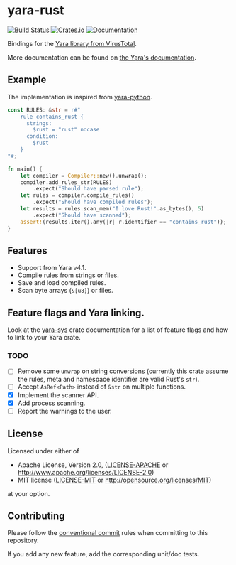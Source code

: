 # yara-rust

[![Build Status](https://travis-ci.org/Hugal31/yara-rust.svg?branch=master)](https://travis-ci.org/Hugal31/yara-rust)
[![Crates.io](https://img.shields.io/crates/v/yara.svg)](https://crates.io/crates/yara)
[![Documentation](https://docs.rs/yara/badge.svg)](https://docs.rs/yara)

Bindings for the [Yara library from VirusTotal](https://github.com/VirusTotal/yara).

More documentation can be found on [the Yara's documentation](https://yara.readthedocs.io/en/stable/index.html).

## Example

The implementation is inspired from [yara-python](https://github.com/VirusTotal/yara-python).

```rust
const RULES: &str = r#"
    rule contains_rust {
      strings:
        $rust = "rust" nocase
      condition:
        $rust
    }
"#;

fn main() {
    let compiler = Compiler::new().unwrap();
    compiler.add_rules_str(RULES)
        .expect("Should have parsed rule");
    let rules = compiler.compile_rules()
        .expect("Should have compiled rules");
    let results = rules.scan_mem("I love Rust!".as_bytes(), 5)
        .expect("Should have scanned");
    assert!(results.iter().any(|r| r.identifier == "contains_rust"));
}
```

## Features

* Support from Yara v4.1.
* Compile rules from strings or files.
* Save and load compiled rules.
* Scan byte arrays (`&[u8]`) or files.

## Feature flags and Yara linking.

Look at the [yara-sys](yara-sys) crate documentation for a list of feature flags
and how to link to your Yara crate.

### TODO

- [ ] Remove some `unwrap` on string conversions (currently this crate assume the rules, meta and namespace identifier are valid Rust's `str`).
- [ ] Accept `AsRef<Path>` instead of `&str` on multiple functions.
- [x] Implement the scanner API.
- [x] Add process scanning.
- [ ] Report the warnings to the user.

## License

Licensed under either of

 * Apache License, Version 2.0, ([LICENSE-APACHE](LICENSE-APACHE) or http://www.apache.org/licenses/LICENSE-2.0)
 * MIT license ([LICENSE-MIT](LICENSE-MIT) or http://opensource.org/licenses/MIT)

at your option.

## Contributing

Please follow the [conventional commit][Conventional commit] rules when
committing to this repository.

If you add any new feature, add the corresponding unit/doc tests.

[Conventional commit]: https://www.conventionalcommits.org/en/v1.0.0/
